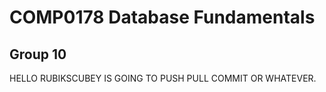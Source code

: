 # COMP0178 Database Fundamentals
## Group 10
HELLO RUBIKSCUBEY IS GOING TO PUSH PULL COMMIT OR WHATEVER.